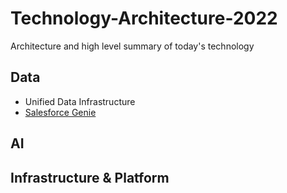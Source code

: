 # Technology-Architecture-2022
Architecture and high level summary of today's technology

## Data
* Unified Data Infrastructure 
* [Salesforce Genie](docs/SalesforceGenie2022.md)

## AI

## Infrastructure & Platform  

